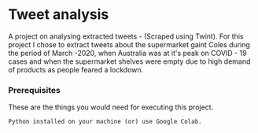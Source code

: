 # Tweet analysis
A project on analysing extracted tweets - (Scraped using Twint). For this project I chose to extract tweets about the supermarket gaint Coles during the period of March -2020, when Australia was at it's peak on COVID - 19 cases and when the supermarket shelves were empty due to high demand of products as people feared a lockdown. 

### Prerequisites
These are the things you would need for executing this project.

```
Python installed on your machine (or) use Google Colab.
```
